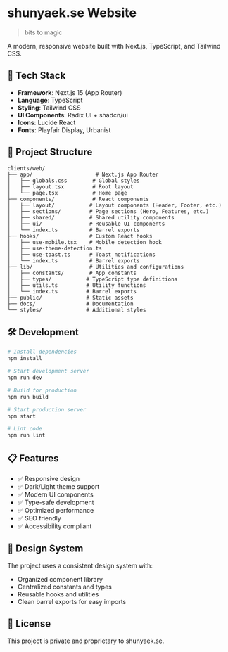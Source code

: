 # shunyaek.se Website

> bits to magic

A modern, responsive website built with Next.js, TypeScript, and Tailwind CSS.

## 🚀 Tech Stack

- **Framework**: Next.js 15 (App Router)
- **Language**: TypeScript
- **Styling**: Tailwind CSS
- **UI Components**: Radix UI + shadcn/ui
- **Icons**: Lucide React
- **Fonts**: Playfair Display, Urbanist

## 📁 Project Structure

```
clients/web/
├── app/                    # Next.js App Router
│   ├── globals.css        # Global styles
│   ├── layout.tsx         # Root layout
│   └── page.tsx           # Home page
├── components/            # React components
│   ├── layout/           # Layout components (Header, Footer, etc.)
│   ├── sections/         # Page sections (Hero, Features, etc.)
│   ├── shared/           # Shared utility components
│   ├── ui/               # Reusable UI components
│   └── index.ts          # Barrel exports
├── hooks/                # Custom React hooks
│   ├── use-mobile.tsx    # Mobile detection hook
│   ├── use-theme-detection.ts
│   ├── use-toast.ts      # Toast notifications
│   └── index.ts          # Barrel exports
├── lib/                  # Utilities and configurations
│   ├── constants/        # App constants
│   ├── types/           # TypeScript type definitions
│   ├── utils.ts         # Utility functions
│   └── index.ts         # Barrel exports
├── public/              # Static assets
├── docs/                # Documentation
└── styles/              # Additional styles
```

## 🛠️ Development

```bash
# Install dependencies
npm install

# Start development server
npm run dev

# Build for production
npm run build

# Start production server
npm start

# Lint code
npm run lint
```

## 📋 Features

- ✅ Responsive design
- ✅ Dark/Light theme support
- ✅ Modern UI components
- ✅ Type-safe development
- ✅ Optimized performance
- ✅ SEO friendly
- ✅ Accessibility compliant

## 🎨 Design System

The project uses a consistent design system with:
- Organized component library
- Centralized constants and types
- Reusable hooks and utilities
- Clean barrel exports for easy imports

## 📝 License

This project is private and proprietary to shunyaek.se.

